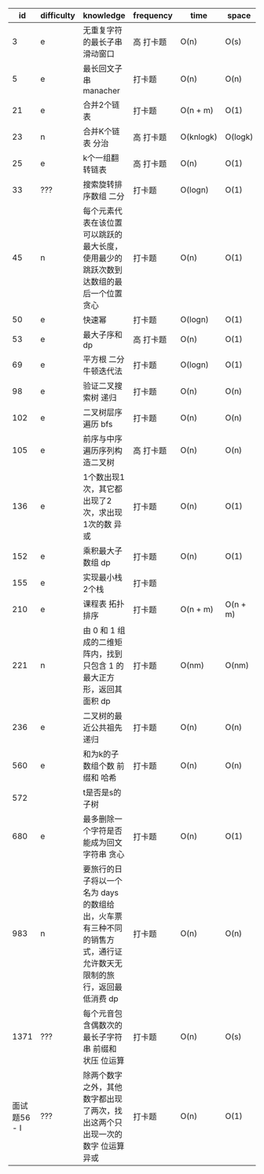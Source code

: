 | id | difficulty | knowledge | frequency | time | space |
| ------ | ------ | ------ | ------ | ------ | ------ |
| 3 | e | 无重复字符的最长子串 滑动窗口 | 高 打卡题 | O(n) | O(s) |
| 5 | e | 最长回文子串 manacher | 打卡题 | O(n) | O(n) |
| 21 | e | 合并2个链表 | 打卡题 | O(n + m) | O(1) |
| 23 | n | 合并K个链表 分治 | 高 打卡题 | O(knlogk) | O(logk) |
| 25 | e | k个一组翻转链表 | 高 打卡题 | O(n) | O(1) |
| 33 | ??? | 搜索旋转排序数组 二分 | 打卡题 | O(logn) | O(1) |
| 45 | n | 每个元素代表在该位置可以跳跃的最大长度，使用最少的跳跃次数到达数组的最后一个位置 贪心 | 打卡题 | O(n) | O(1) |
| 50 | e | 快速幂 | 打卡题 | O(logn) | O(1) |
| 53 | e | 最大子序和 dp | 高 打卡题 | O(n) | O(1) |
| 69 | e | 平方根 二分 牛顿迭代法 | 打卡题 | O(logn) | O(1) |
| 98 | e | 验证二叉搜索树 递归 | 打卡题 | O(n) | O(n) |
| 102 | e | 二叉树层序遍历 bfs | 打卡题 | O(n) | O(n) |
| 105 | e | 前序与中序遍历序列构造二叉树 | 高 打卡题 | O(n) | O(n) |
| 136 | e | 1个数出现1次，其它都出现了2次，求出现1次的数 异或 | 打卡题 | O(n) | O(1) |
| 152 | e | 乘积最大子数组 dp | 打卡题 | O(n) | O(1) |
| 155 | e | 实现最小栈 2个栈 | 打卡题 |  |  |
| 210 | e | 课程表 拓扑排序 | 打卡题 | O(n + m) | O(n + m) |
| 221 | n | 由 0 和 1 组成的二维矩阵内，找到只包含 1 的最大正方形，返回其面积 dp | 打卡题 | O(nm) | O(nm) |
| 236 | e | 二叉树的最近公共祖先 递归 | 打卡题 | O(n) | O(n) |
| 560 | e | 和为k的子数组个数 前缀和 哈希 | 打卡题 | O(n) | O(n) |
| 572 |  | t是否是s的子树 |  |  |  |
| 680 | e | 最多删除一个字符是否能成为回文字符串 贪心 | 打卡题 | O(n) | O(1) |
| 983 | n | 要旅行的日子将以一个名为 days 的数组给出，火车票有三种不同的销售方式，通行证允许数天无限制的旅行，返回最低消费 dp | 打卡题 | O(n) | O(n) |
| 1371 | ??? | 每个元音包含偶数次的最长子字符串 前缀和 状压 位运算 | 打卡题 | O(n) | O(s) |
| 面试题56 - I | ??? | 除两个数字之外，其他数字都出现了两次，找出这两个只出现一次的数字 位运算 异或 | 打卡题 | O(n) | O(1) |


